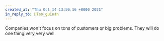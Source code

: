 ```yaml
---
created_at: "Thu Oct 14 13:56:16 +0000 2021"
in_reply_to: @leo_guinan
---
```


Companies won't focus on tons of customers or big problems. They will do one thing very very well.